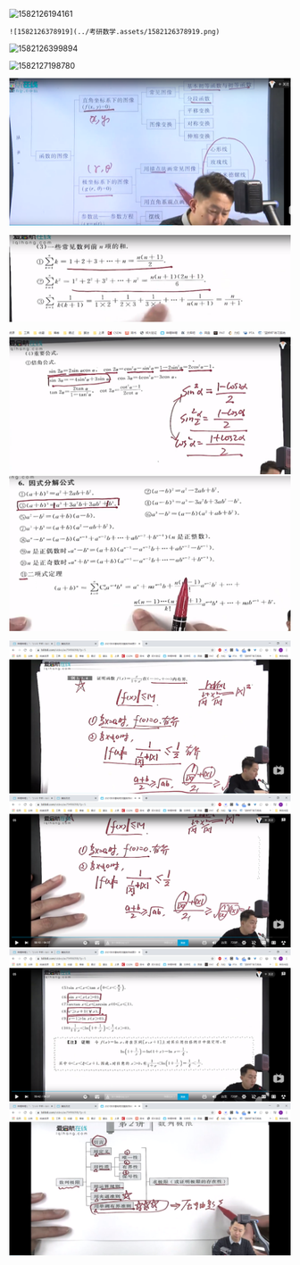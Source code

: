 ![1582126194161](../考研数学.assets/1582126194161.png)

 	![1582126378919](../考研数学.assets/1582126378919.png)

![1582126399894](../考研数学.assets/1582126399894.png)

![1582127198780](../考研数学.assets/1582127198780.png) 

![1582165972113](考研数学.assets/1582165972113.png)

![1582168798204](考研数学.assets/1582168798204.png)

![1582169775540](考研数学.assets/1582169775540.png)![1582170864961](考研数学.assets/1582170864961.png)

![1582181226459](考研数学.assets/1582181226459.png)![1582181256636](考研数学.assets/1582181256636.png)![1582181394534](考研数学.assets/1582181394534.png)![1582182265762](考研数学.assets/1582182265762.png)

